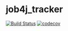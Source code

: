 # job4j_tracker
[![Build Status](https://travis-ci.com/kavalerov25/job4j_tracker.svg?branch=master)](https://travis-ci.com/kavalerov25/job4j_tracker)
[![codecov](https://codecov.io/gh/kavalerov25/job4j_tracker/branch/master/graph/badge.svg?token=7UJTRTRJT5)](https://codecov.io/gh/kavalerov25/job4j_tracker)